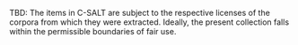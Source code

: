 TBD: The items in C-SALT are subject to the respective licenses of the corpora from which they were extracted. Ideally, the present collection falls within the permissible boundaries of fair use. 

